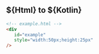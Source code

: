 ## ${Html} to ${Kotlin}

```html <html>
<!-- example.html -->
<div
   id="example"
   style="width:50px;height:25px"
/>
```
